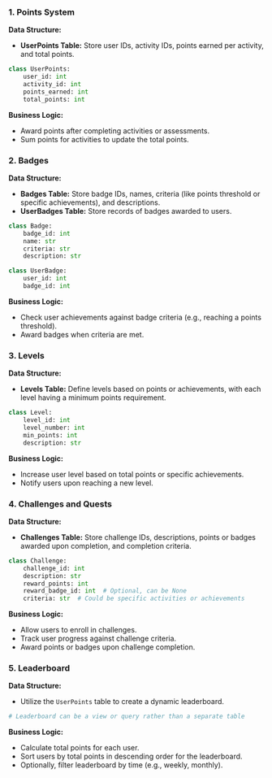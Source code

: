 

### 1. Points System

**Data Structure:**

- **UserPoints Table:** Store user IDs, activity IDs, points earned per activity, and total points.

```python
class UserPoints:
    user_id: int
    activity_id: int
    points_earned: int
    total_points: int
```

**Business Logic:**

- Award points after completing activities or assessments.
- Sum points for activities to update the total points.

### 2. Badges

**Data Structure:**

- **Badges Table:** Store badge IDs, names, criteria (like points threshold or specific achievements), and descriptions.
- **UserBadges Table:** Store records of badges awarded to users.

```python
class Badge:
    badge_id: int
    name: str
    criteria: str
    description: str

class UserBadge:
    user_id: int
    badge_id: int
```

**Business Logic:**

- Check user achievements against badge criteria (e.g., reaching a points threshold).
- Award badges when criteria are met.

### 3. Levels

**Data Structure:**

- **Levels Table:** Define levels based on points or achievements, with each level having a minimum points requirement.

```python
class Level:
    level_id: int
    level_number: int
    min_points: int
    description: str
```

**Business Logic:**

- Increase user level based on total points or specific achievements.
- Notify users upon reaching a new level.

### 4. Challenges and Quests

**Data Structure:**

- **Challenges Table:** Store challenge IDs, descriptions, points or badges awarded upon completion, and completion criteria.

```python
class Challenge:
    challenge_id: int
    description: str
    reward_points: int
    reward_badge_id: int  # Optional, can be None
    criteria: str  # Could be specific activities or achievements
```

**Business Logic:**

- Allow users to enroll in challenges.
- Track user progress against challenge criteria.
- Award points or badges upon challenge completion.

### 5. Leaderboard

**Data Structure:**

- Utilize the `UserPoints` table to create a dynamic leaderboard.

```python
# Leaderboard can be a view or query rather than a separate table
```

**Business Logic:**

- Calculate total points for each user.
- Sort users by total points in descending order for the leaderboard.
- Optionally, filter leaderboard by time (e.g., weekly, monthly).
